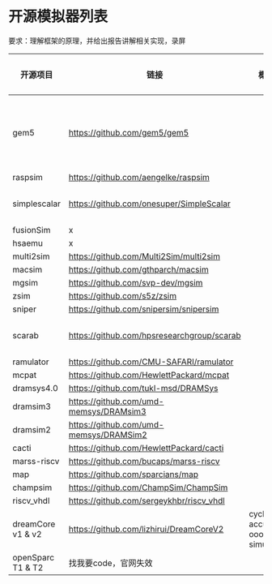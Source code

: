 # 开源模拟器列表

要求：理解框架的原理，并给出报告讲解相关实现，录屏

| 开源项目          | 链接                                       | 概述                         | 负责人        |
| ----------------- | ------------------------------------------ | ---------------------------- | ------------- |
| gem5              | https://github.com/gem5/gem5               |                              | 马子睿 陈胤桦 |
| raspsim           | https://github.com/aengelke/raspsim        |                              |               |
| simplescalar      | https://github.com/onesuper/SimpleScalar   |                              | 段震伟        |
| fusionSim         | x                                          |                              |               |
| hsaemu            | x                                          |                              |               |
| multi2sim         | https://github.com/Multi2Sim/multi2sim     |                              |               |
| macsim            | https://github.com/gthparch/macsim         |                              |               |
| mgsim             | https://github.com/svp-dev/mgsim           |                              |               |
| zsim              | https://github.com/s5z/zsim                |                              |               |
| sniper            | https://github.com/snipersim/snipersim     |                              |               |
| scarab            | https://github.com/hpsresearchgroup/scarab |                              | 丁庆辰        |
| ramulator         | https://github.com/CMU-SAFARI/ramulator    |                              |               |
| mcpat             | https://github.com/HewlettPackard/mcpat    |                              |               |
| dramsys4.0        | https://github.com/tukl-msd/DRAMSys        |                              |               |
| dramsim3          | https://github.com/umd-memsys/DRAMsim3     |                              |               |
| dramsim2          | https://github.com/umd-memsys/DRAMSim2     |                              |               |
| cacti             | https://github.com/HewlettPackard/cacti    |                              |               |
| marss-riscv       | https://github.com/bucaps/marss-riscv      |                              |               |
| map               | https://github.com/sparcians/map           |                              |               |
| champsim          | https://github.com/ChampSim/ChampSim       |                              |               |
| riscv_vhdl        | https://github.com/sergeykhbr/riscv_vhdl   |                              |               |
| dreamCore v1 & v2 | https://github.com/lizhirui/DreamCoreV2    | cycle accurate ooo simulator | 段震伟        |
| openSparc T1 & T2 | 找我要code，官网失效                       |                              |               |


